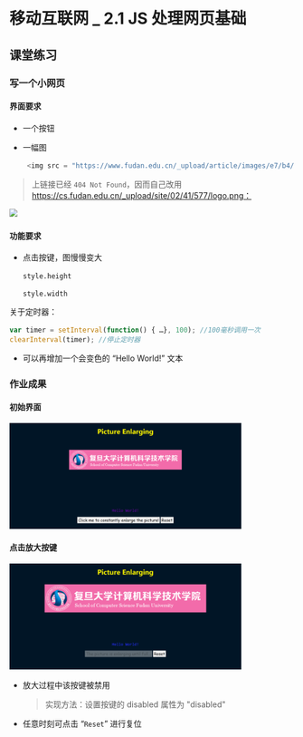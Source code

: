 # 移动互联网 _ 2.1 JS 处理网页基础

## 课堂练习

### 写一个小网页

#### 界面要求

- 一个按钮

- 一幅图

  ```javascript
   <img src = "https://www.fudan.edu.cn/_upload/article/images/e7/b4/0af263754b3b9b3ab10732d7ad59/2ba3a78d-4d89-4799-b52b-0e156927a969.jpg">
  ```
  
> 上链接已经 `404 Not Found`，因而自己改用 https://cs.fudan.edu.cn/_upload/site/02/41/577/logo.png：
  
<img src="https://cs.fudan.edu.cn/_upload/site/02/41/577/logo.png" style="zoom: 90%">

#### 功能要求

- 点击按键，图慢慢变大

  `style.height`

  `style.width`

关于定时器：

```javascript
var timer = setInterval(function() { …}, 100); //100毫秒调用一次
clearInterval(timer); //停止定时器
```

* 可以再增加一个会变色的 “Hello World!” 文本

### 作业成果

#### 初始界面

<img src=".\effect_1.PNG" alt="effect_1" style="zoom: 40%;" />

#### 点击放大按键

<img src=".\effect_2.PNG" alt="effect_2" style="zoom: 40%;" />

* 放大过程中该按键被禁用

  > 实现方法：设置按键的 disabled 属性为 "disabled"

* 任意时刻可点击 “`Reset`” 进行复位

